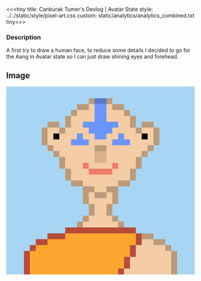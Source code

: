 <<<tiny
title: Canburak Tumer's Devlog | Avatar State
style: ../../static/style/pixel-art.css
custom: static/analytics/analytics_combined.txt
tiny>>>

### Description
A first try to draw a human face, to reduce some details I decided to go for the Aang in Avatar state so I can just draw shining eyes and forehead.

## Image
![](../../static/pixel-art/Aang.gif)
